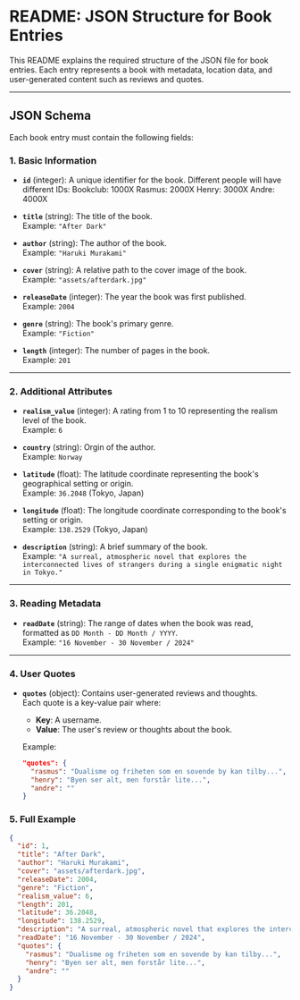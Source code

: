 # README: JSON Structure for Book Entries

This README explains the required structure of the JSON file for book entries. Each entry represents a book with metadata, location data, and user-generated content such as reviews and quotes.

---

## JSON Schema

Each book entry must contain the following fields:

### **1. Basic Information**
- **`id`** (integer): A unique identifier for the book.
  Different people will have different IDs:
  Bookclub: 1000X
  Rasmus:   2000X
  Henry:    3000X
  Andre:    4000X


- **`title`** (string): The title of the book.  
  Example: `"After Dark"`

- **`author`** (string): The author of the book.  
  Example: `"Haruki Murakami"`

- **`cover`** (string): A relative path to the cover image of the book.  
  Example: `"assets/afterdark.jpg"`

- **`releaseDate`** (integer): The year the book was first published.  
  Example: `2004`

- **`genre`** (string): The book's primary genre.  
  Example: `"Fiction"`

- **`length`** (integer): The number of pages in the book.  
  Example: `201`

---

### **2. Additional Attributes**
- **`realism_value`** (integer): A rating from 1 to 10 representing the realism level of the book.  
  Example: `6`

- **`country`** (string): Orgin of the author.  
  Example: `Norway`

- **`latitude`** (float): The latitude coordinate representing the book's geographical setting or origin.  
  Example: `36.2048` (Tokyo, Japan)

- **`longitude`** (float): The longitude coordinate corresponding to the book's setting or origin.  
  Example: `138.2529` (Tokyo, Japan)

- **`description`** (string): A brief summary of the book.  
  Example: `"A surreal, atmospheric novel that explores the interconnected lives of strangers during a single enigmatic night in Tokyo."`

---

### **3. Reading Metadata**
- **`readDate`** (string): The range of dates when the book was read, formatted as `DD Month - DD Month / YYYY`.  
  Example: `"16 November - 30 November / 2024"`

---

### **4. User Quotes**
- **`quotes`** (object): Contains user-generated reviews and thoughts.  
  Each quote is a key-value pair where:
  - **Key**: A username.
  - **Value**: The user's review or thoughts about the book.
  
  Example:
  ```json
  "quotes": {
    "rasmus": "Dualisme og friheten som en sovende by kan tilby...",
    "henry": "Byen ser alt, men forstår lite...",
    "andre": ""
  }

### **5. Full Example**

```json
{
  "id": 1,
  "title": "After Dark",
  "author": "Haruki Murakami",
  "cover": "assets/afterdark.jpg",
  "releaseDate": 2004,
  "genre": "Fiction",
  "realism_value": 6,
  "length": 201,
  "latitude": 36.2048,
  "longitude": 138.2529,
  "description": "A surreal, atmospheric novel that explores the interconnected lives of strangers during a single enigmatic night in Tokyo.",
  "readDate": "16 November - 30 November / 2024",
  "quotes": {
    "rasmus": "Dualisme og friheten som en sovende by kan tilby...",
    "henry": "Byen ser alt, men forstår lite...",
    "andre": ""
  }
}